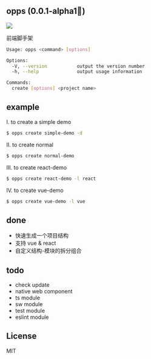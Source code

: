 ## opps (0.0.1-alpha1🐣)

![](https://img.shields.io/badge/node->%3D7.6.0-brightgreen.svg)

前端脚手架

```bash
Usage: opps <command> [options]

Options:
  -V, --version           output the version number
  -h, --help              output usage information

Commands:
  create [options] <project name>
```

## example

I. to create a simple demo

```bash
$ opps create simple-demo -d
```

II. to create normal

```bash
$ opps create normal-demo
```


III. to create react-demo

```bash
$ opps create react-demo -l react
```

IV. to create vue-demo

```bash
$ opps create vue-demo -l vue
```

## done

- 快速生成一个项目结构
- 支持 vue & react
- 自定义结构-模块的拆分组合

## todo

- check update
- native web component
- ts module
- sw module
- test module
- eslint module

## License

MIT
